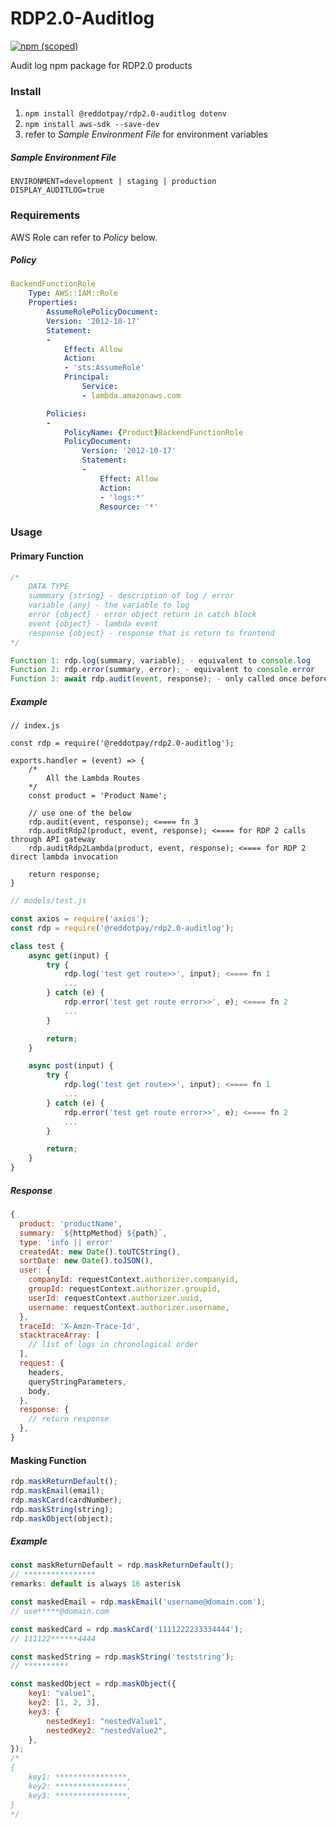 # RDP2.0-Auditlog
[![npm (scoped)](https://img.shields.io/npm/v/@reddotpay/rdp2.0-auditlog.svg)](https://www.npmjs.com/package/@reddotpay/rdp2.0-auditlog)

Audit log npm package for RDP2.0 products

### Install
1. `npm install @reddotpay/rdp2.0-auditlog dotenv`
2. `npm install aws-sdk --save-dev`
3. refer to *Sample Environment File* for environment variables

##### Sample Environment File
```
ENVIRONMENT=development | staging | production
DISPLAY_AUDITLOG=true
```

### Requirements
AWS Role can refer to *Policy* below.

##### Policy
```yaml
BackendFunctionRole
	Type: AWS::IAM::Role
	Properties:
		AssumeRolePolicyDocument:
		Version: '2012-10-17'
		Statement:
		-
			Effect: Allow
			Action:
			- 'sts:AssumeRole'
			Principal:
				Service:
				- lambda.amazonaws.com

		Policies:
		-
			PolicyName: {Product}BackendFunctionRole
			PolicyDocument:
				Version: '2012-10-17'
				Statement:
				-
					Effect: Allow
					Action:
					- 'logs:*'
					Resource: '*'
```

### Usage

#### Primary Function
```js
/*
    DATA TYPE
    summmary {string} - description of log / error
    variable {any} - the variable to log
    error {object} - error object return in catch block
    event {object} - lambda event
    response {object} - response that is return to frontend
*/

Function 1: rdp.log(summary, variable); - equivalent to console.log
Function 2: rdp.error(summary, error); - equivalent to console.error
Function 3: await rdp.audit(event, response); - only called once before return response
```

##### Example
```
// index.js

const rdp = require('@reddotpay/rdp2.0-auditlog');

exports.handler = (event) => {
    /*
        All the Lambda Routes
    */
    const product = 'Product Name';

    // use one of the below
    rdp.audit(event, response); <==== fn 3
    rdp.auditRdp2(product, event, response); <==== for RDP 2 calls through API gateway
    rdp.auditRdp2Lambda(product, event, response); <==== for RDP 2 direct lambda invocation

    return response;
}
```

```js
// models/test.js

const axios = require('axios');
const rdp = require('@reddotpay/rdp2.0-auditlog');

class test {
    async get(input) {
        try {
            rdp.log('test get route>>', input); <==== fn 1
            ...
        } catch (e) {
            rdp.error('test get route error>>', e); <==== fn 2
            ...
        }

        return;
    }

    async post(input) {
        try {
            rdp.log('test get route>>', input); <==== fn 1
            ...
        } catch (e) {
            rdp.error('test get route error>>', e); <==== fn 2
            ...
        }

        return;
    }
}
```

##### Response
```js
{
  product: 'productName',
  summary: `${httpMethod} ${path}`,
  type: 'info || error'
  createdAt: new Date().toUTCString(),
  sortDate: new Date().toJSON(),
  user: {
    companyId: requestContext.authorizer.companyid,
    groupId: requestContext.authorizer.groupid,
    userId: requestContext.authorizer.uuid,
    username: requestContext.authorizer.username,
  },
  traceId: 'X-Amzn-Trace-Id',
  stacktraceArray: [
    // list of logs in chronological order
  ],
  request: {
    headers,
    queryStringParameters,
    body,
  },
  response: {
    // return response
  },
}
```

#### Masking Function
```js
rdp.maskReturnDefault();
rdp.maskEmail(email);
rdp.maskCard(cardNumber);
rdp.maskString(string);
rdp.maskObject(object);
```

##### Example
```js
const maskReturnDefault = rdp.maskReturnDefault();
// ****************
remarks: default is always 16 asterisk

const maskedEmail = rdp.maskEmail('username@domain.com');
// use*****@domain.com

const maskedCard = rdp.maskCard('1111222233334444');
// 111122******4444

const maskedString = rdp.maskString('teststring');
// **********

const maskedObject = rdp.maskObject({
    key1: "value1",
    key2: [1, 2, 3],
    key3: {
        nestedKey1: "nestedValue1",
        nestedKey2: "nestedValue2",
    },
});
/*
{
    key1: ****************,
    key2: ****************,
    key3: ****************,
}
*/
```
